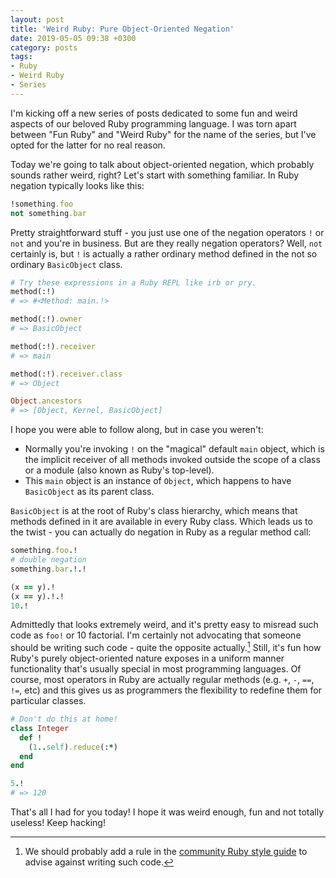 ```yaml
---
layout: post
title: 'Weird Ruby: Pure Object-Oriented Negation'
date: 2019-05-05 09:38 +0300
category: posts
tags:
- Ruby
- Weird Ruby
- Series
---
```


I'm kicking off a new series of posts dedicated to some fun and weird
aspects of our beloved Ruby programming language. I was torn apart between
"Fun Ruby" and "Weird Ruby" for the name of the series, but I've opted for the
latter for no real reason.

Today we're going to talk about object-oriented negation, which
probably sounds rather weird, right? Let's start with something
familiar. In Ruby negation typically looks like this:

``` ruby
!something.foo
not something.bar
```

Pretty straightforward stuff - you just use one of the negation
operators `!` or `not` and you're in business. But are they really
negation operators? Well, `not` certainly is, but `!` is actually a
rather ordinary method defined in the not so ordinary `BasicObject`
class.

``` ruby
# Try these expressions in a Ruby REPL like irb or pry.
method(:!)
# => #<Method: main.!>

method(:!).owner
# => BasicObject

method(:!).receiver
# => main

method(:!).receiver.class
# => Object

Object.ancestors
# => [Object, Kernel, BasicObject]
```

I hope you were able to follow along, but in case you weren't:

* Normally you're invoking `!` on the "magical" default `main` object,
which is the implicit receiver of all methods invoked outside the
scope of a class or a module (also known as Ruby's top-level).
* This `main` object is an instance of `Object`, which happens to have
`BasicObject` as its parent class.

`BasicObject` is at the root of Ruby's class hierarchy, which means
that methods defined in it are available in every Ruby class. Which
leads us to the twist - you can actually do negation in Ruby as a
regular method call:

``` ruby
something.foo.!
# double negation
something.bar.!.!

(x == y).!
(x == y).!.!
10.!
```

Admittedly that looks extremely weird, and it's pretty easy to misread
such code as `foo!` or 10 factorial.  I'm certainly not advocating
that someone should be writing such code - quite the opposite
actually.[^1] Still, it's fun how Ruby's purely object-oriented nature
exposes in a uniform manner functionality that's usually special in
most programming languages. Of course, most operators in Ruby are
actually regular methods (e.g. `+`, `-`, `==`, `!=`, etc) and this
gives us as programmers the flexibility to redefine them for
particular classes.

``` ruby
# Don't do this at home!
class Integer
  def !
    (1..self).reduce(:*)
  end
end

5.!
# => 120
```

That's all I had for you today! I hope it was weird enough, fun and
not totally useless! Keep hacking!

[^1]: We should probably add a rule in the [community Ruby style
    guide](https://github.com/rubocop-hq/ruby-style-guide) to advise
    against writing such code.
